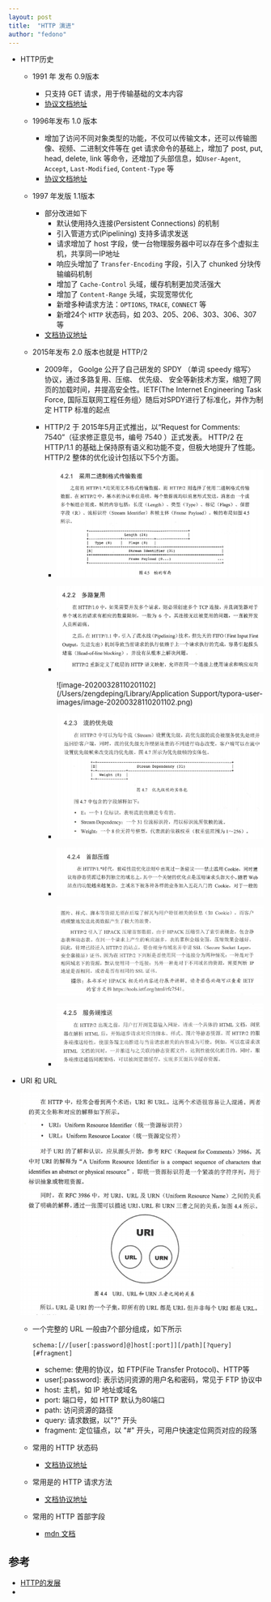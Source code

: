 ```yaml
---
layout: post
title:  "HTTP 演进"
author: "fedono"
---
```


- HTTP历史

  - 1991 年 发布 0.9版本

    - 只支持 GET 请求，用于传输基础的文本内容
    - [协议文档地址](https://www.w3.org/Protocols/HTTP/AsImplemented.html)

  - 1996年发布 1.0 版本

    - 增加了访问不同对象类型的功能，不仅可以传输文本，还可以传输图像、视频、二进制文件等在 get 请求命令的基础上，增加了 post, put, head, delete, link 等命令，还增加了头部信息，如`User-Agent`, `Accept`, `Last-Modified`, `Content-Type` 等
    - [协议文档地址](https://www.w3.org/Protocols/HTTP/1.0/spec.html)

  - 1997 年发版 1.1版本

    - 部分改进如下
      - 默认使用持久连接(Persistent Connections) 的机制
      - 引入管道方式(Pipelining) 支持多请求发送
      - 请求增加了 host 字段，使一台物理服务器中可以存在多个虚拟主机，共享同一IP地址
      - 响应头增加了 `Transfer-Encoding` 字段，引入了 chunked 分块传输编码机制
      - 增加了 `Cache-Control` 头域，缓存机制更加灵活强大
      - 增加了 `Content-Range` 头域，实现宽带优化
      - 新增多种请求方法：`OPTIONS`, `TRACE`, `CONNECT` 等
      - 新增24个 `HTTP` 状态码，如 203、205、206、303、306、307等
    - [文档协议地址](w3.org/Protocols/rfc2616/rfc2616.html)

  - 2015年发布 2.0 版本也就是 HTTP/2

    - 2009年， Goolge 公开了自己研发的 SPDY （单词 speedy 缩写〉 协议，通过多路复用、压缩、 优先级、 安全等新技术方案，缩短了网页的加载时间，井提高安全性。IETF(The Internet Engineering Task Force, 国际互联网工程任务组〉随后对SPDY进行了标准化，并作为制定 HTTP 标准的起点

    - HTTP/2 于 2015年5月正式推出，以“Request for Comments: 7540”（征求修正意见书，编号 7540 ）正式发表。 HTTP/2 在 HTTP/1.1 的基础上保持原有语义和功能不变，但极大地提升了性能。 HTTP/2 整体的优化设计包括以下5个方面。

      - ![image-20200328110056991](../../assets/imgs/http/http2-bin.png)

      - ![image-20200328110119410](../../assets/imgs/http/http2-multi.png)

        ![image-20200328110201102](/Users/zengdeping/Library/Application Support/typora-user-images/image-20200328110201102.png)

      - ![image-20200328110210272](../../assets/imgs/http/http2-priority.png)

      - ![image-20200328110222133](../../assets/imgs/http/http2-compress.png)

        ![image-20200328110230964](../../assets/imgs/http/http-compress-2.png)

      - ![image-20200328110240260](../../assets/imgs/http/http2-service-push.png)

        

- URI 和 URL

  ![image-20200328104954753](../../assets/imgs/http/url-urI.png)

  - 一个完整的 URL 一般由7个部分组成，如下所示

    ```shell
    schema:[//[user[:password]@]host[:port]][/path][?query][#fragment]
    ```

    - scheme: 使用的协议，如 FTP(File Transfer Protocol)、HTTP等
    - user[:password]: 表示访问资源的用户名和密码，常见于 FTP 协议中
    - host: 主机，如 IP 地址或域名
    - port: 端口号，如 HTTP 默认为80端口
    - path: 访问资源的路径
    - query: 请求数据，以"?" 开头
    - fragment: 定位锚点，以 "#" 开头，可用户快速定位网页对应的段落

  - 常用的 HTTP 状态码

    - [文档协议地址](https://www.w3.org/Protocols/rfc2616/rfc2616-sec10.html)

  - 常用是的 HTTP 请求方法

    - [文档协议地址](https://www.iana.org/assignments/http-methods/http-methods.xhtml)

  - 常用的 HTTP 首部字段

    - [mdn 文档](https://developer.mozilla.org/en-US/docs/Web/HTTP/Headers)

## 参考

- [HTTP的发展](https://developer.mozilla.org/zh-CN/docs/Web/HTTP/Basics_of_HTTP/Evolution_of_HTTP)
- 